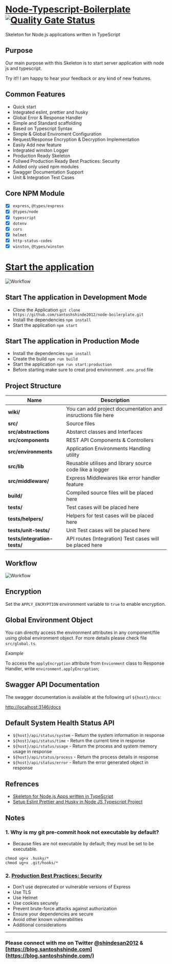 # [Node-Typescript-Boilerplate](https://blog.santoshshinde.com/skeleton-for-node-js-apps-written-in-typescript-444fa1695b30)  [![Quality Gate Status](https://sonarcloud.io/api/project_badges/measure?project=santoshshinde2012_node-boilerplate&metric=alert_status)](https://sonarcloud.io/summary/new_code?id=santoshshinde2012_node-boilerplate)

Skeleton for Node.js applications written in TypeScript


## Purpose

Our main purpose with this Skeleton is to start server application with node js and typescript.

Try it!! I am happy to hear your feedback or any kind of new features.

## Common Features

- Quick start
- Integrated eslint, prettier and husky
- Global Error & Response Handler
- Simple and Standard scaffolding
- Based on Typescript Syntax
- Simple & Global Enviroment Configuration
- Request/Response Encryption & Decryption Implementation
- Easily Add new feature
- Integrated winston Logger
- Production Ready Skeleton
- Follwed Production Ready Best Practices: Security
- Added only used npm modules
- Swagger Documentation Support
- Unit & Integration Test Cases

## Core NPM Module

- [x] `express`, `@types/express`
- [x] `@types/node`
- [x] `typescript`
- [x] `dotenv`
- [x] `cors`
- [x] `helmet`
- [x] `http-status-codes`
- [x] `winston`, `@types/winston`

# [Start the application](https://blog.santoshshinde.com/skeleton-for-node-js-apps-written-in-typescript-444fa1695b30)

![Workflow](https://github.com/santoshshinde2012/node-boilerplate/blob/master/wiki/environment.jpg?raw=true)

## Start The application in Development Mode

- Clone the Application `git clone https://github.com/santoshshinde2012/node-boilerplate.git`
- Install the dependencies `npm install`
- Start the application `npm start`

## Start The application in Production Mode

- Install the dependencies `npm install`
- Create the build `npm run build`
- Start the application `npm run start:production`
- Before starting make sure to creat prod environment `.env.prod` file


## Project Structure

| Name                              | Description |
| --------------------------------- | ----------- |
| **wiki/**                         | You can add project documentation and insructions file here |
| **src/**                          | Source files |
| **src/abstractions**              | Abstarct classes and Interfaces  |
| **src/components**                | REST API Components & Controllers  |
| **src/environments**              | Application Environments Handling utility  |
| **src/lib**                       | Reusable utilises and library source code like a logger|
| **src/middleware/**               | Express Middlewares like error handler feature |
| **build/**                        | Compiled source files will be placed here |
| **tests/**                        | Test cases will be placed here |
| **tests/helpers/**                | Helpers for test cases will be placed here  |
| **tests/unit-tests/**             | Unit Test cases will be placed here  |
| **tests/integration-tests/**      | API routes (Integration) Test cases will be placed here|

## Workflow

![Workflow](https://github.com/santoshshinde2012/node-boilerplate/blob/master/wiki/boilerplate-components.jpg?raw=true)


## Encryption

Set the `APPLY_ENCRYPTION` environment variable to `true` to enable encryption.

## Global Environment Object

You can directly access the environment attributes in any component/file using global environment object. For more details please check file `src/global.ts`.

*Example*

To access the `applyEncryption` attribute from `Envionment` class to Response Handler, write `environment.applyEncryption`;

## Swagger API Documentation

The swagger documentation is available at the following url `${host}/docs`:  

[http://localhost:3146/docs](http://localhost:3146/docs)
## Default System Health Status API

- `${host}/api/status/system` - Return the system information in response
- `${host}/api/status/time` - Return the current time in response
- `${host}/api/status/usage` - Return the process and system memory usage in response
- `${host}/api/status/process` -  Return the process details in response
- `${host}/api/status/error` - Return the error generated object in response

## Refrences

- [Skeleton for Node.js Apps written in TypeScript](https://javascript.plainenglish.io/skeleton-for-node-js-apps-written-in-typescript-444fa1695b30)
- [Setup Eslint Prettier and Husky in Node JS Typescript Project](https://gist.github.com/santoshshinde2012/e1433327e5f7a58f98fe3e6651c4d5de)

## Notes

### 1. Why is my git pre-commit hook not executable by default?

- Because files are not executable by default; they must be set to be executable.

```
chmod ug+x .husky/*
chmod ug+x .git/hooks/*
```

### 2. [Production Best Practices: Security](https://expressjs.com/en/advanced/best-practice-security.html)

- Don’t use deprecated or vulnerable versions of Express
- Use TLS
- Use Helmet
- Use cookies securely
- Prevent brute-force attacks against authorization
- Ensure your dependencies are secure
- Avoid other known vulnerabilities
- Additional considerations



<hr/>

### Please connect with me on Twitter [@shindesan2012](https://twitter.com/shindesan2012) & [https://blog.santoshshinde.com](https://blog.santoshshinde.com/)
